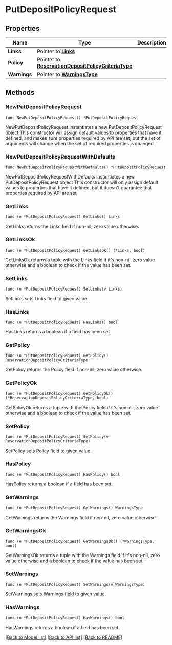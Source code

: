 # PutDepositPolicyRequest

## Properties

Name | Type | Description | Notes
------------ | ------------- | ------------- | -------------
**Links** | Pointer to [**Links**](Links.md) |  | [optional] 
**Policy** | Pointer to [**ReservationDepositPolicyCriteriaType**](ReservationDepositPolicyCriteriaType.md) |  | [optional] 
**Warnings** | Pointer to [**WarningsType**](WarningsType.md) |  | [optional] 

## Methods

### NewPutDepositPolicyRequest

`func NewPutDepositPolicyRequest() *PutDepositPolicyRequest`

NewPutDepositPolicyRequest instantiates a new PutDepositPolicyRequest object
This constructor will assign default values to properties that have it defined,
and makes sure properties required by API are set, but the set of arguments
will change when the set of required properties is changed

### NewPutDepositPolicyRequestWithDefaults

`func NewPutDepositPolicyRequestWithDefaults() *PutDepositPolicyRequest`

NewPutDepositPolicyRequestWithDefaults instantiates a new PutDepositPolicyRequest object
This constructor will only assign default values to properties that have it defined,
but it doesn't guarantee that properties required by API are set

### GetLinks

`func (o *PutDepositPolicyRequest) GetLinks() Links`

GetLinks returns the Links field if non-nil, zero value otherwise.

### GetLinksOk

`func (o *PutDepositPolicyRequest) GetLinksOk() (*Links, bool)`

GetLinksOk returns a tuple with the Links field if it's non-nil, zero value otherwise
and a boolean to check if the value has been set.

### SetLinks

`func (o *PutDepositPolicyRequest) SetLinks(v Links)`

SetLinks sets Links field to given value.

### HasLinks

`func (o *PutDepositPolicyRequest) HasLinks() bool`

HasLinks returns a boolean if a field has been set.

### GetPolicy

`func (o *PutDepositPolicyRequest) GetPolicy() ReservationDepositPolicyCriteriaType`

GetPolicy returns the Policy field if non-nil, zero value otherwise.

### GetPolicyOk

`func (o *PutDepositPolicyRequest) GetPolicyOk() (*ReservationDepositPolicyCriteriaType, bool)`

GetPolicyOk returns a tuple with the Policy field if it's non-nil, zero value otherwise
and a boolean to check if the value has been set.

### SetPolicy

`func (o *PutDepositPolicyRequest) SetPolicy(v ReservationDepositPolicyCriteriaType)`

SetPolicy sets Policy field to given value.

### HasPolicy

`func (o *PutDepositPolicyRequest) HasPolicy() bool`

HasPolicy returns a boolean if a field has been set.

### GetWarnings

`func (o *PutDepositPolicyRequest) GetWarnings() WarningsType`

GetWarnings returns the Warnings field if non-nil, zero value otherwise.

### GetWarningsOk

`func (o *PutDepositPolicyRequest) GetWarningsOk() (*WarningsType, bool)`

GetWarningsOk returns a tuple with the Warnings field if it's non-nil, zero value otherwise
and a boolean to check if the value has been set.

### SetWarnings

`func (o *PutDepositPolicyRequest) SetWarnings(v WarningsType)`

SetWarnings sets Warnings field to given value.

### HasWarnings

`func (o *PutDepositPolicyRequest) HasWarnings() bool`

HasWarnings returns a boolean if a field has been set.


[[Back to Model list]](../README.md#documentation-for-models) [[Back to API list]](../README.md#documentation-for-api-endpoints) [[Back to README]](../README.md)


